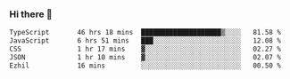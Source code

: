 ### Hi there 👋

<!--
**zhengis-alinur/zhengis-alinur** is a ✨ _special_ ✨ repository because its `README.md` (this file) appears on your GitHub profile.

Here are some ideas to get you started:

- 🔭 I’m currently working on ...
- 🌱 I’m currently learning ...
- 👯 I’m looking to collaborate on ...
- 🤔 I’m looking for help with ...
- 💬 Ask me about ...
- 📫 How to reach me: ...
- 😄 Pronouns: ...
- ⚡ Fun fact: ...
-->

<!--START_SECTION:waka-->

```txt
TypeScript       46 hrs 18 mins  ████████████████████▒░░░░   81.58 %
JavaScript       6 hrs 51 mins   ███░░░░░░░░░░░░░░░░░░░░░░   12.08 %
CSS              1 hr 17 mins    ▓░░░░░░░░░░░░░░░░░░░░░░░░   02.27 %
JSON             1 hr 10 mins    ▓░░░░░░░░░░░░░░░░░░░░░░░░   02.07 %
Ezhil            16 mins         ░░░░░░░░░░░░░░░░░░░░░░░░░   00.50 %
```

<!--END_SECTION:waka-->
